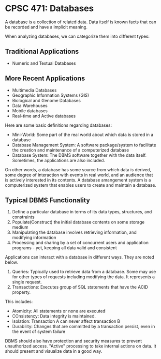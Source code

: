 # CPSC 471: Databases

A database is a collection of related data. Data itself is known facts that can be recorded and have a implicit meaning.

When analyzing databases, we can categorize them into different types:

## Traditional Applications
* Numeric and Textual Databases
## More Recent Applications
* Multimedia Databases
* Geographic Information Systems (GIS)
* Biological and Genome Databases
* Data Warehouses
* Mobile databases
* Real-time and Active databases

Here are some basic definitions regarding databases:
* Mini-World: Some part of the real world about which data is stored in a database
* Database Management System: A software package/system to facilitate the creation and maintenance of a computerized database
* Database System: The DBMS software together with the data itself. Sometimes, the applications are also included.

On other words, a database has some source from which data is derived, some degree of interaction with events in real world, and an audience that is actively interested in its contents. A database amangement system is a computerized system that enables users to create and maintain a database.

## Typical DBMS Functionality

1. Define a particular database in terms of its data types, structures, and constraints
2. Populate(Construct) the initial database contents on some storage medium
3. Manipulating the database involves retrieving information, and modifying information
4. Processing and sharing by a set of concurrent users and application programs - yet, keeping all data valid and consistent

Applications can interact with a database in different ways. They are noted below.

1. Queries: Typically used to retrieve data from a database. Some may use for other types of requests including modifying the data. It represents a single request.
2. Transactions: Executes group of SQL statements that have the ACID property.

This includes:
* Atomicity: All statements or none are executed
* COnsistency: Data integrity is maintained.
* Isolation: Transaction A can never affect transaction B
* Durability: Changes that are committed by a transaction persist, even in the event of system failure

DBMS should also have protection and security measures to prevent unauthorized access. "Active" processing to take internal actions on data. It should present and visualize data in a good way.

